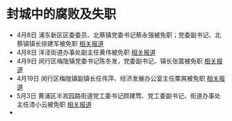 # 封城中的腐败及失职

- 4月8日 浦东新区区委委员、北蔡镇党委书记蔡永强被免职；党委副书记、北蔡镇镇长徐建军被免职 [相关报道](http://fanfu.people.com.cn/n1/2022/0408/c64371-32394775.html)
- 4月8日 洋泾街道办事处副主任黄伟被免职 [相关报道](http://fanfu.people.com.cn/n1/2022/0408/c64371-32394775.html)
- 4月9日 闵行区梅陇镇党委书记陈冬发，党委副书记、镇长张震被免职 [相关报道](https://www.sohu.com/a/536607040_267106)
- 4月19日 闵行区梅陇镇副镇长任伟萍、经济发展办公室主任栗爽被免职 [相关报道](http://www.chinapeace.gov.cn/chinapeace/c100007/2022-04/19/content_12618061.shtml)
- 5月3日 黄浦区半淞园路街道党工委书记顾建莺、党工委副书记、街道办事处主任漆小云被免职 [相关报道](https://www.zaobao.com.sg/realtime/china/story20220503-1268884)
- 
